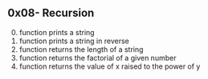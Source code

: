 ## 0x08- Recursion
0. function prints a string
1. function prints a string in reverse
2. function returns the length of a string
3. function returns the factorial of a given number
4. function returns the value of x raised to the power of y 

